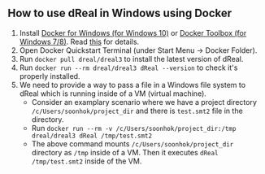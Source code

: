 How to use dReal in Windows using Docker
-----------------------------------------

 1. Install [Docker for Windows (for Windows 10)](https://docs.docker.com/docker-for-windows/) or [Docker Toolbox (for Windows 7/8)](https://www.docker.com/products/docker-toolbox). 
    Read [this](https://docs.docker.com/engine/installation/windows) for details. 
 2. Open Docker Quickstart Terminal (under Start Menu -> Docker Folder).
 3. Run `docker pull dreal/dreal3` to install the latest version of dReal.
 4. Run `docker run --rm dreal/dreal3 dReal --version` to check it's properly installed.
 5. We need to provide a way to pass a file in a Windows file system to dReal which is running inside of a VM (virtual machine). 
    - Consider an examplary scenario where we have a project directory `/c/Users/soonhok/project_dir`
      and there is `test.smt2` file in the directory.
    - Run `docker run --rm -v /c/Users/soonhok/project_dir:/tmp dreal/dreal3 dReal /tmp/test.smt2`
    - The above command mounts `/c/Users/soonhok/project_dir` directory as `/tmp` inside of a VM. 
      Then it executes `dReal /tmp/test.smt2` inside of the VM.
